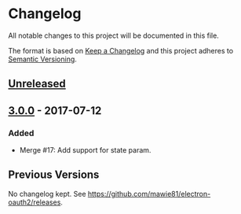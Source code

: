 # Changelog
All notable changes to this project will be documented in this file.

The format is based on [Keep a Changelog](http://keepachangelog.com/en/1.0.0/)
and this project adheres to [Semantic Versioning](http://semver.org/spec/v2.0.0.html).

## [Unreleased]

## [3.0.0] - 2017-07-12
### Added
- Merge #17: Add support for state param.

[Unreleased]: https://github.com/mawie81/electron-oauth2/compare/v3.0.0...HEAD
[3.0.0]: https://github.com/mawie81/electron-oauth2/compare/v2.4.1...v3.0.0

## Previous Versions
No changelog kept. See https://github.com/mawie81/electron-oauth2/releases.

